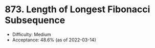 # 873. Length of Longest Fibonacci Subsequence
- Difficulty: Medium
- Acceptance: 48.6% (as of 2022-03-14)
